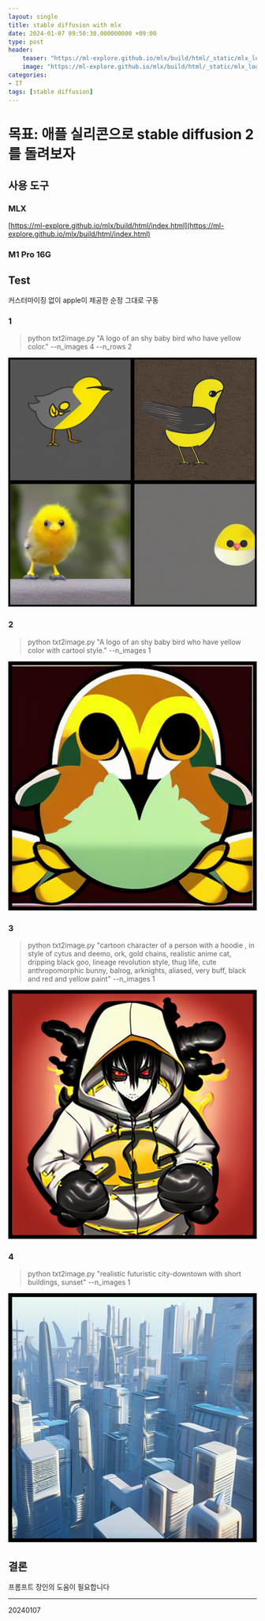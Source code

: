 ```yaml
---
layout: single
title: stable diffusion with mlx
date: 2024-01-07 09:50:30.000000000 +09:00
type: post
header:
    teaser: "https://ml-explore.github.io/mlx/build/html/_static/mlx_logo.png"
    image: "https://ml-explore.github.io/mlx/build/html/_static/mlx_logo.png"
categories:
- IT
tags: [stable diffusion]
---
```


목표: 애플 실리콘으로 stable diffusion 2를 돌려보자
=====================================

사용 도구
-----

### MLX

[https://ml-explore.github.io/mlx/build/html/index.html](https://ml-explore.github.io/mlx/build/html/index.html)

### M1 Pro 16G

  

Test
----

커스터마이징 없이 apple이 제공한 순정 그대로 구동

### 1

> python txt2image.py "A logo of an shy baby bird who have yellow color." --n\_images 4 --n\_rows 2

![bird](/assets/images/2024-01-07-stable-diffusion-with-mlx/out_bird.png)
  

### 2

> python txt2image.py "A logo of an shy baby bird who have yellow color with cartool style." --n\_images 1

![logo](/assets/images/2024-01-07-stable-diffusion-with-mlx/out_logo.png)

### 3

> python txt2image.py "cartoon character of a person with a hoodie , in style of cytus and deemo, ork, gold chains, realistic anime cat, dripping black goo, lineage revolution style, thug life, cute anthropomorphic bunny, balrog, arknights, aliased, very buff, black and red and yellow paint" --n\_images 1

![cartoon](/assets/images/2024-01-07-stable-diffusion-with-mlx/out_cartoon.png)

### 4

> python txt2image.py "realistic futuristic city-downtown with short buildings, sunset" --n\_images 1

![city](/assets/images/2024-01-07-stable-diffusion-with-mlx/out_city.png)


결론
--

프롬프트 장인의 도움이 필요합니다

---
20240107
